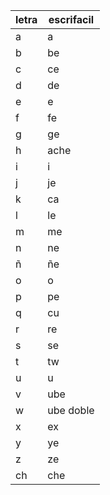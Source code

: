 |letra|escrifacil|
|-|-|
|a|a|
|b|be|
|c|ce|
|d|de|
|e|e|
|f|fe|
|g|ge|
|h|ache|
|i|i|
|j|je|
|k|ca|
|l|le|
|m|me|
|n|ne|
|ñ|ñe|
|o|o|
|p|pe|
|q|cu|
|r|re|
|s|se|
|t|tw|
|u|u
|v|ube|
|w|ube doble|
|x|ex|
|y|ye|
|z|ze|
|ch|che|

